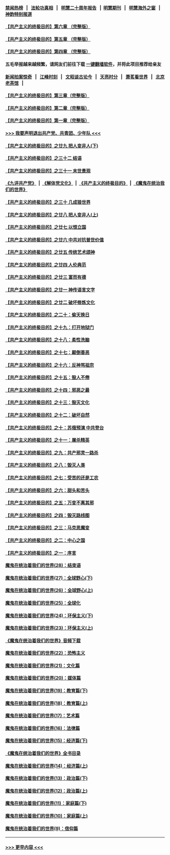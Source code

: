 #### [禁闻热榜](热点新闻.md?=0)  &nbsp;&nbsp;|&nbsp;&nbsp; [法轮功真相](https://github.com/gfw-breaker/truth/blob/master/README.md?=0) &nbsp;&nbsp;|&nbsp;&nbsp; [明慧二十周年报告](https://github.com/gfw-breaker/mh-reports/blob/master/README.md?=0) &nbsp;&nbsp;|&nbsp;&nbsp;[明慧期刊](https://github.com/gfw-breaker/mh-qikan) &nbsp;&nbsp;|&nbsp;&nbsp; [明慧海外之窗](https://github.com/gfw-breaker/mh-news/blob/master/README.md?=0) &nbsp;&nbsp;|&nbsp;&nbsp; [神韵特别报道](https://github.com/gfw-breaker/mh-news/blob/master/shenyun.md?=0)
#### [【共产主义的终极目的】第六章 （完整版）](../pages/nsc422/n11428913.md?t=03100332) 
#### [【共产主义的终极目的】第五章 （完整版）](../pages/nsc422/n11428912.md?t=03100332) 
#### [【共产主义的终极目的】第四章 （完整版）](../pages/nsc422/n11428907.md?t=03100332) 
#### 五毛举报越来越频繁，请网友们前往下载 [一键翻墙软件](https://github.com/gfw-breaker/ssr-accounts)，并将此项目推荐给亲友
#### [新闻拍案惊奇](https://github.com/gfw-breaker/banned-news/blob/master/pages/link4.md) &nbsp;&nbsp;|&nbsp;&nbsp; [江峰时刻](https://github.com/gfw-breaker/banned-news/blob/master/pages/link4.md) &nbsp;&nbsp;|&nbsp;&nbsp; [文昭谈古论今](https://github.com/gfw-breaker/banned-news/blob/master/pages/link4.md) &nbsp;&nbsp;|&nbsp;&nbsp; [天亮时分](https://github.com/gfw-breaker/banned-news/blob/master/pages/link4.md) &nbsp;&nbsp;|&nbsp;&nbsp; [萧茗看世界](https://github.com/gfw-breaker/banned-news/blob/master/pages/link4.md) &nbsp;&nbsp;|&nbsp;&nbsp; [北京老茶馆](https://github.com/gfw-breaker/banned-news/blob/master/pages/link4.md) &nbsp;&nbsp;|&nbsp;&nbsp; 
#### [【共产主义的终极目的】第三章（完整版）](../pages/nsc422/n11428848.md?t=03100332) 
#### [【共产主义的终极目的】第二章（完整版）](../pages/nsc422/n11428831.md?t=03100332) 
#### [【共产主义的终极目的】第一章（完整版）](../pages/nsc422/n11417651.md?t=03100332) 
#### [>>> 我要声明退出共产党、共青团、少年队 <<<](https://github.com/begood0513/goodnews/blob/master/quit/letter.md) 
#### [【共产主义的终极目的】之廿九 把人变非人(下)](../pages/nsc422/n11344140.md?t=03100332) 
#### [【共产主义的终极目的】之三十二 结语](../pages/nsc422/n11360535.md?t=03100332) 
#### [【共产主义的终极目的】之三十一 末世景观](../pages/nsc422/n11351129.md?t=03100332) 
#### [《九评共产党》](https://github.com/begood0513/9ping.md/blob/master/README.md) &nbsp;|&nbsp; [《解体党文化》](../../../../jtdwh.md/blob/master/README.md)  &nbsp;|&nbsp; [《共产主义的终极目的》](../../../../gczydzjmd.md/blob/master/README.md) &nbsp;|&nbsp; [《魔鬼在统治我们的世界》](../../../../mgztzwmdsj.md/blob/master/README.md) 
#### [【共产主义的终极目的】之三十 几成狼世界](../pages/nsc422/n11348280.md?t=03100332) 
#### [【共产主义的终极目的】之廿八 把人变非人(上)](../pages/nsc422/n11340492.md?t=03100332) 
#### [【共产主义的终极目的】之廿七 以恨立国](../pages/nsc422/n11336944.md?t=03100332) 
#### [【共产主义的终极目的】之廿六 中共对抗普世价值](../pages/nsc422/n11324785.md?t=03100332) 
#### [【共产主义的终极目的】之廿五 传统艺术颂神](../pages/nsc422/n11296396.md?t=03100332) 
#### [【共产主义的终极目的】之廿四 人伦典范](../pages/nsc422/n11296397.md?t=03100332) 
#### [【共产主义的终极目的】之廿三 富而有德](../pages/nsc422/n11283598.md?t=03100332) 
#### [【共产主义的终极目的】之廿一 神传语言文字](../pages/nsc422/n11263265.md?t=03100332) 
#### [【共产主义的终极目的】之廿二 破坏修炼文化](../pages/nsc422/n11245728.md?t=03100332) 
#### [【共产主义的终极目的】之二十：偷天换日](../pages/nsc422/n11238846.md?t=03100332) 
#### [【共产主义的终极目的】之十九：打开地狱门](../pages/nsc422/n11206376.md?t=03100332) 
#### [【共产主义的终极目的】之十八：柔性洗脑](../pages/nsc422/n11199994.md?t=03100332) 
#### [【共产主义的终极目的】之十七：颠倒善恶](../pages/nsc422/n11179782.md?t=03100332) 
#### [【共产主义的终极目的】之十六：反神骂祖宗](../pages/nsc422/n11166798.md?t=03100332) 
#### [【共产主义的终极目的】之十五：毁人不倦](../pages/nsc422/n11166792.md?t=03100332) 
#### [【共产主义的终极目的】之十四：邪恶之最](../pages/nsc422/n11150249.md?t=03100332) 
#### [【共产主义的终极目的】之十三：毁灭文化](../pages/nsc422/n11135227.md?t=03100332) 
#### [【共产主义的终极目的】之十二：破坏自然](../pages/nsc422/n11135214.md?t=03100332) 
#### [【共产主义的终极目的】之十：苏俄预演 中共登台](../pages/nsc422/n11118424.md?t=03100332) 
#### [【共产主义的终极目的】之十一：屠杀精英](../pages/nsc422/n11118442.md?t=03100332) 
#### [【共产主义的终极目的】之九：共产邪灵一路杀](../pages/nsc422/n11114139.md?t=03100332) 
#### [【共产主义的终极目的】之八：毁灭人类](../pages/nsc422/n11108503.md?t=03100332) 
#### [【共产主义的终极目的】之七：受苦的还是工农](../pages/nsc422/n11101809.md?t=03100332) 
#### [【共产主义的终极目的】之六：甜头和苦头](../pages/nsc422/n11096971.md?t=03100332) 
#### [【共产主义的终极目的】之五：万变不离其邪](../pages/nsc422/n11091285.md?t=03100332) 
#### [【共产主义的终极目的】之四：毁灭路线图](../pages/nsc422/n11086284.md?t=03100332) 
#### [【共产主义的终极目的】之三：马克思魔变](../pages/nsc422/n11061941.md?t=03100332) 
#### [【共产主义的终极目的】之二：中心之国](../pages/nsc422/n11047728.md?t=03100332) 
#### [【共产主义的终极目的】之一：序言](../pages/nsc422/n11086077.md?t=03100332) 
#### [魔鬼在统治着我们的世界(28)：结束语](../pages/nsc422/n10936246.md?t=03100332) 
#### [魔鬼在统治着我们的世界(27)：全球野心(下)](../pages/nsc422/n10928319.md?t=03100332) 
#### [魔鬼在统治着我们的世界(26)：全球野心(上)](../pages/nsc422/n10900318.md?t=03100332) 
#### [魔鬼在统治着我们的世界(25)：全球化](../pages/nsc422/n10788205.md?t=03100332) 
#### [魔鬼在统治着我们的世界(24)：环保主义(下)](../pages/nsc422/n10695307.md?t=03100332) 
#### [魔鬼在统治着我们的世界(23)：环保主义(上)](../pages/nsc422/n10688613.md?t=03100332) 
#### [《魔鬼在统治着我们的世界》音频下载](../pages/nsc422/n10635553.md?t=03100332) 
#### [魔鬼在统治着我们的世界(22)：恐怖主义](../pages/nsc422/n10614727.md?t=03100332) 
#### [魔鬼在统治着我们的世界(21)：文化篇](../pages/nsc422/n10597706.md?t=03100332) 
#### [魔鬼在统治着我们的世界(20)：媒体篇](../pages/nsc422/n10586579.md?t=03100332) 
#### [魔鬼在统治着我们的世界(19)：教育篇(下)](../pages/nsc422/n10564808.md?t=03100332) 
#### [魔鬼在统治着我们的世界(18)：教育篇(上)](../pages/nsc422/n10526970.md?t=03100332) 
#### [魔鬼在统治着我们的世界(17)：艺术篇](../pages/nsc422/n10499093.md?t=03100332) 
#### [魔鬼在统治着我们的世界(16)：法律篇](../pages/nsc422/n10485969.md?t=03100332) 
#### [魔鬼在统治着我们的世界(15)：经济篇(下)](../pages/nsc422/n10469975.md?t=03100332) 
#### [《魔鬼在统治着我们的世界》全书目录](../pages/nsc422/n10464261.md?t=03100332) 
#### [魔鬼在统治着我们的世界(14)：经济篇(上)](../pages/nsc422/n10457370.md?t=03100332) 
#### [魔鬼在统治着我们的世界(13)：政治篇(下)](../pages/nsc422/n10448270.md?t=03100332) 
#### [魔鬼在统治着我们的世界(12)：政治篇(上)](../pages/nsc422/n10444576.md?t=03100332) 
#### [魔鬼在统治着我们的世界(11)：家庭篇(下)](../pages/nsc422/n10440961.md?t=03100332) 
#### [魔鬼在统治着我们的世界(10)：家庭篇(上)](../pages/nsc422/n10435448.md?t=03100332) 
#### [魔鬼在统治着我们的世界(9)：信仰篇](../pages/nsc422/n10432159.md?t=03100332) 

----
#### [ >>> 更早内容 <<< ](../indexes/nsc422-earlier.md)
